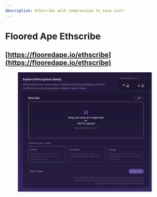 ```yaml
---
description: Ethscribe with compression to save cost!
---
```


# Floored Ape Ethscribe

## [https://flooredape.io/ethscribe](https://flooredape.io/ethscribe)

<figure><img src="../.gitbook/assets/Image 2023-07-23 at 8.04.28 AM.png" alt=""><figcaption></figcaption></figure>
